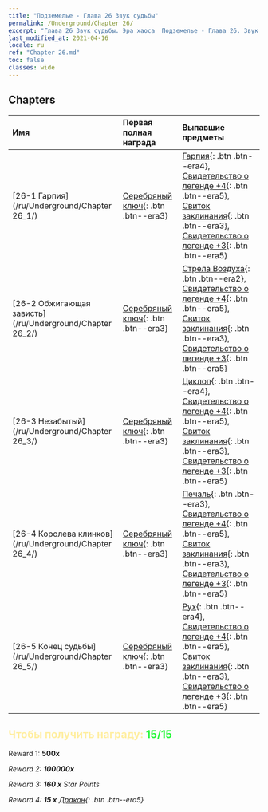 ```yaml
---
title: "Подземелье - Глава 26 Звук судьбы"
permalink: /Underground/Chapter 26/
excerpt: "Глава 26 Звук судьбы. Эра хаоса  Подземелье - Глава 26. Звук судьбы"
last_modified_at: 2021-04-16
locale: ru
ref: "Chapter 26.md"
toc: false
classes: wide
---
```


## Chapters

  | Имя |  Первая полная награда | Выпавшие предметы |
  |:------------|:------------|:------------| 
  | [26-1 Гарпия](/ru/Underground/Chapter 26_1/) | [Серебряный ключ](/ru/Items/con_693/){: .btn .btn--era3} | [Гарпия](/ru/Items/unt_245/){: .btn .btn--era4}, [Свидетельство о легенде +4](/ru/Items/mat_95/){: .btn .btn--era5}, [Свиток заклинания](/ru/Items/con_694/){: .btn .btn--era3}, [Свидетельство о легенде +3](/ru/Items/mat_88/){: .btn .btn--era5} |
  | [26-2 Обжигающая зависть](/ru/Underground/Chapter 26_2/) | [Серебряный ключ](/ru/Items/con_693/){: .btn .btn--era3} | [Стрела Воздуха](/ru/Items/her_449/){: .btn .btn--era2}, [Свидетельство о легенде +4](/ru/Items/mat_95/){: .btn .btn--era5}, [Свиток заклинания](/ru/Items/con_694/){: .btn .btn--era3}, [Свидетельство о легенде +3](/ru/Items/mat_88/){: .btn .btn--era5} |
  | [26-3 Незабытый](/ru/Underground/Chapter 26_3/) | [Серебряный ключ](/ru/Items/con_693/){: .btn .btn--era3} | [Циклоп](/ru/Items/unt_222/){: .btn .btn--era4}, [Свидетельство о легенде +4](/ru/Items/mat_95/){: .btn .btn--era5}, [Свиток заклинания](/ru/Items/con_694/){: .btn .btn--era3}, [Свидетельство о легенде +3](/ru/Items/mat_88/){: .btn .btn--era5} |
  | [26-4 Королева клинков](/ru/Underground/Chapter 26_4/) | [Серебряный ключ](/ru/Items/con_693/){: .btn .btn--era3} | [Печаль](/ru/Items/her_458/){: .btn .btn--era3}, [Свидетельство о легенде +4](/ru/Items/mat_95/){: .btn .btn--era5}, [Свиток заклинания](/ru/Items/con_694/){: .btn .btn--era3}, [Свидетельство о легенде +3](/ru/Items/mat_88/){: .btn .btn--era5} |
  | [26-5 Конец судьбы](/ru/Underground/Chapter 26_5/) | [Серебряный ключ](/ru/Items/con_693/){: .btn .btn--era3} | [Рух](/ru/Items/unt_221/){: .btn .btn--era4}, [Свидетельство о легенде +4](/ru/Items/mat_95/){: .btn .btn--era5}, [Свиток заклинания](/ru/Items/con_694/){: .btn .btn--era3}, [Свидетельство о легенде +3](/ru/Items/mat_88/){: .btn .btn--era5} |


## <span style="color: #ffeea0">Чтобы получить награду: </span><span style="color: #27f73a">15/15</span>

 Reward 1:  **500x** <i class="fas fa-gem"/>

 Reward 2:  **100000x** <i class="fas fa-coins"/>

 Reward 3: **160 x** Star Points

 Reward 4: **15 x** [Дракон](/ru/Items/her_387/){: .btn .btn--era5}

